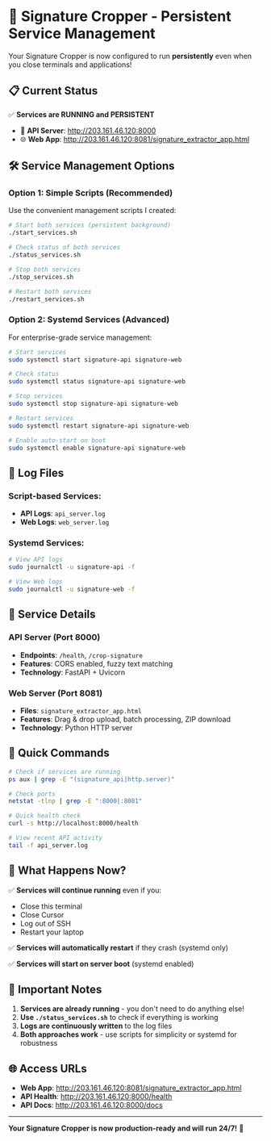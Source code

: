 # 🚀 Signature Cropper - Persistent Service Management

Your Signature Cropper is now configured to run **persistently** even when you close terminals and applications!

## 📋 Current Status
✅ **Services are RUNNING and PERSISTENT**
- 📡 **API Server**: http://203.161.46.120:8000
- 🌐 **Web App**: http://203.161.46.120:8081/signature_extractor_app.html

## 🛠️ Service Management Options

### **Option 1: Simple Scripts (Recommended)**
Use the convenient management scripts I created:

```bash
# Start both services (persistent background)
./start_services.sh

# Check status of both services
./status_services.sh

# Stop both services
./stop_services.sh

# Restart both services
./restart_services.sh
```

### **Option 2: Systemd Services (Advanced)**
For enterprise-grade service management:

```bash
# Start services
sudo systemctl start signature-api signature-web

# Check status
sudo systemctl status signature-api signature-web

# Stop services
sudo systemctl stop signature-api signature-web

# Restart services
sudo systemctl restart signature-api signature-web

# Enable auto-start on boot
sudo systemctl enable signature-api signature-web
```

## 📄 Log Files

### Script-based Services:
- **API Logs**: `api_server.log`
- **Web Logs**: `web_server.log`

### Systemd Services:
```bash
# View API logs
sudo journalctl -u signature-api -f

# View Web logs
sudo journalctl -u signature-web -f
```

## 🔧 Service Details

### API Server (Port 8000)
- **Endpoints**: `/health`, `/crop-signature`
- **Features**: CORS enabled, fuzzy text matching
- **Technology**: FastAPI + Uvicorn

### Web Server (Port 8081)
- **Files**: `signature_extractor_app.html`
- **Features**: Drag & drop upload, batch processing, ZIP download
- **Technology**: Python HTTP server

## 🎯 Quick Commands

```bash
# Check if services are running
ps aux | grep -E "(signature_api|http.server)"

# Check ports
netstat -tlnp | grep -E ":8000|:8081"

# Quick health check
curl -s http://localhost:8000/health

# View recent API activity
tail -f api_server.log
```

## 🔄 What Happens Now?

✅ **Services will continue running** even if you:
- Close this terminal
- Close Cursor
- Log out of SSH
- Restart your laptop

✅ **Services will automatically restart** if they crash (systemd only)

✅ **Services will start on server boot** (systemd enabled)

## 🚨 Important Notes

1. **Services are already running** - you don't need to do anything else!
2. **Use `./status_services.sh`** to check if everything is working
3. **Logs are continuously written** to the log files
4. **Both approaches work** - use scripts for simplicity or systemd for robustness

## 🌐 Access URLs

- **Web App**: http://203.161.46.120:8081/signature_extractor_app.html
- **API Health**: http://203.161.46.120:8000/health
- **API Docs**: http://203.161.46.120:8000/docs

---

**Your Signature Cropper is now production-ready and will run 24/7!** 🎉
